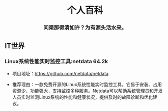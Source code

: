 <div align=center>

 # 个人百科
 
 ### 问渠那得清如许？为有源头活水来。

</div>

<h2 id="1">IT世界</h2>

<h3 id="2">Linux系统性能实时监控工具:netdata 64.2k</h3>

- 项目地址：https://github.com/netdata/netdata
  
- 推荐理由：一款免费开源的Linux系统性能实时监控工具。它易于安装、占用资源少、功能强大，支持监控多种服务。Netdata可以帮助系统管理员和开发人员实时监测Linux系统的性能和健康状况，提供及时的故障诊断和优化建议。
